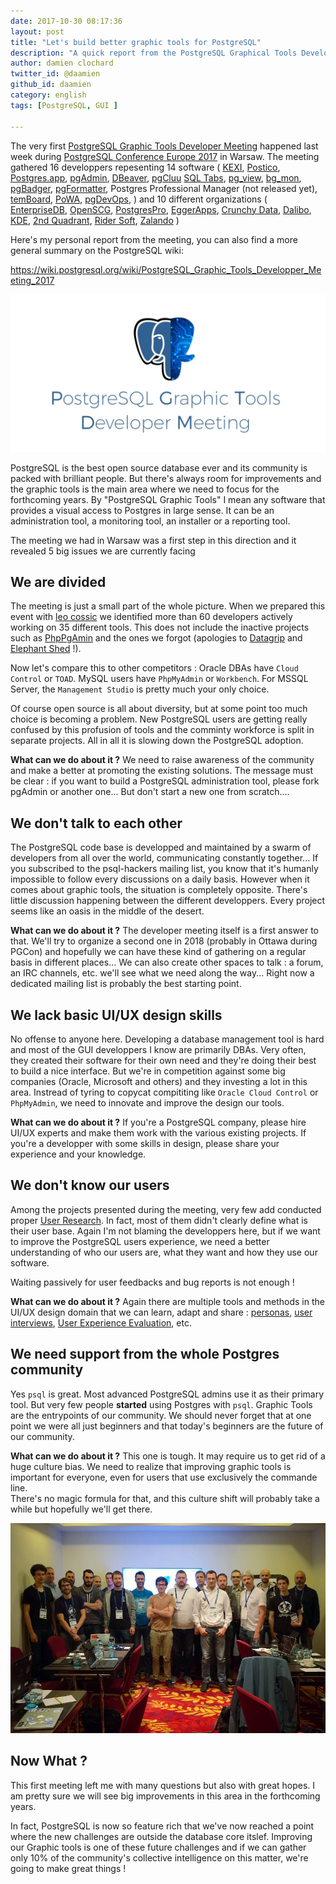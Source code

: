 ```yaml
---
date: 2017-10-30 08:17:36
layout: post
title: "Let's build better graphic tools for PostgreSQL" 
description: "A quick report from the PostgreSQL Graphical Tools Developers Meeting"
author: damien clochard
twitter_id: @daamien
github_id: daamien
category: english
tags: [PostgreSQL, GUI ]

---
```


The very first [PostgreSQL Graphic Tools Developer
Meeting](https://wiki.postgresql.org/wiki/PostgreSQL_Graphic_Tools_Developper_Meeting_2017) 
happened last week during [PostgreSQL Conference Europe 2017](https://2017.pgconf.eu) 
in Warsaw. The meeting gathered 16 developpers repesenting 14 software (
[KEXI](http://www.kexi-project.org/), 
[Postico](https://eggerapps.at/postico/),
[Postgres.app](https://postgresapp.com/), 
[pgAdmin](https://www.pgadmin.org/), 
[DBeaver](https://dbeaver.jkiss.org/), 
[pgCluu](http://pgcluu.darold.net/)
[SQL Tabs](https://www.sqltabs.com/), 
[pg_view](https://github.com/zalando/pg_view), 
[bg_mon](https://github.com/CyberDem0n/bg_mon), 
[pgBadger](http://dalibo.github.io/pgbadger/), 
[pgFormatter](https://github.com/darold/pgFormatter),
Postgres Professional Manager (not released yet), 
[temBoard](http://temboard.io/),
[PoWA](http://dalibo.github.io/powa/), 
[pgDevOps](https://www.openscg.com/bigsql/pgdevops/), 
) 
and 10 different organizations (
[EnterpriseDB](https://www.enterprisedb.com/), 
[OpenSCG](https://www.openscg.com/), 
[PostgresPro](https://postgrespro.com/), 
[EggerApps](https://eggerapps.at/), 
[Crunchy Data](https://www.crunchydata.com/), 
[Dalibo](https://dalibo.com/),
[KDE](http://kde.org/), 
[2nd Quadrant](https://www.2ndquadrant.com),
[Rider Soft](https://dbeaver.com/contacts/),
[Zalando](https://www.zalando.fr/)
)

Here's my personal report from the meeting, you can also find a more general summary on the PostgreSQL wiki: 

<https://wiki.postgresql.org/wiki/PostgreSQL_Graphic_Tools_Developper_Meeting_2017>

<!--MORE-->

[![PostgreSQL Graphic Tools Developer Meeting](https://raw.githubusercontent.com/daamien/blog/gh-pages/_images/pgtdm.jpg)](https://wiki.postgresql.org/wiki/PostgreSQL_Graphic_Tools_Developper_Meeting_2017)

PostgreSQL is the best open source database ever and its community is packed
with brilliant people. But there's always room for improvements and the graphic
tools is the main area where we need to focus for the forthcoming years. By
"PostgreSQL Graphic Tools" I mean any software that provides a visual access to
Postgres in large sense. It can be an administration tool, a monitoring tool, an installer or a reporting tool.    

The meeting we had in Warsaw was a first step in this direction and it revealed
5 big issues we are currently facing

We are divided
-------------------------------------------------------------------------------

The meeting is just a small part of the whole picture. When we prepared this
event with [leo cossic](https://github.com/leorenc) we identified more than 60 developers 
actively working on 35 different tools. This does not include the inactive
projects such as [PhpPgAmin](http://phppgadmin.sourceforge.net/) and the ones we 
forgot (apologies to 
[Datagrip](https://www.jetbrains.com/datagrip/) 
and [Elephant Shed](https://github.com/credativ/elephant-shed) !).

Now let's compare this to other competitors : Oracle DBAs have `Cloud Control` or
`TOAD`. MySQL users have `PhpMyAdmin` or `Workbench`. For MSSQL
Server, the `Management Studio` is pretty much your only choice.

Of course open source is all about diversity, but at some point too much choice is
becoming a problem. New PostgreSQL users are getting really confused by this
profusion of tools and the comminty workforce is split in separate projects. 
All in all it is slowing down the PostgreSQL adoption.

__What can we do about it ?__ We need to raise awareness of the community and
make a better at promoting the existing solutions. The message must be clear :
if you want to build a PostgreSQL administration tool, please fork pgAdmin or
another one... But don't start a new one from scratch....


We don't talk to each other
-------------------------------------------------------------------------------

The PostgreSQL code base is developped and maintained by a swarm of developers
from all over the world, communicating constantly together... If you subscribed
to the psql-hackers mailing list, you know that it's humanly impossible to
follow every discussions on a daily basis. However when it comes about graphic
tools, the situation is completely opposite. There's little discussion happening
between the different developpers. Every project seems like an oasis in the
middle of the desert.

__What can we do about it ?__ The developer meeting itself is a first answer to
that. We'll try to organize a second one in 2018 (probably in Ottawa during
PGCon) and hopefully we can have these kind of gathering on a regular basis in
different places... We can also create other spaces to talk : a forum, an IRC
channels, etc. we'll see what we need along the way...  Right now a dedicated 
mailing list is probably the best starting point.




We lack basic UI/UX design skills 
-------------------------------------------------------------------------------

No offense to anyone here. Developing a database management tool is hard and most of
the GUI developpers I know are primarily DBAs. Very often, they created their 
software for their own need and they're doing their best to build a nice 
interface. But we're in competition against some big companies (Oracle, 
Microsoft and others) and they investing a lot in this area. Instread of tyring
to copycat compititing like `Oracle Cloud Control` or `PhpMyAdmin`, we need to 
innovate and improve the design our tools.

__What can we do about it ?__ If you're a PostgreSQL company, please hire UI/UX
experts and make them work with the various existing projects. If you're a
developper with some skills in design, please share your experience and your
knowledge.  

We don't know our users
-------------------------------------------------------------------------------

Among the projects presented during the meeting, very few add conducted proper
[User Research](https://en.wikipedia.org/wiki/User_Research). In fact, most of
them didn't clearly define what is their user base. Again I'm not blaming the 
developpers here, but if we want to improve the PostgreSQL users experience, we 
need a better understanding of who our users are, what they want and how they 
use our software.  

Waiting passively for user feedbacks and bug reports is not enough !

__What can we do about it ?__ Again there are multiple tools and methods in the 
UI/UX design domain that we can learn, adapt and share : 
[personas](https://en.wikipedia.org/wiki/Persona_(user_experience)), 
[user interviews](https://www.interaction-design.org/literature/article/how-to-conduct-user-interviews), 
[User Experience Evaluation](https://en.wikipedia.org/wiki/User_experience_evaluation),
etc.




We need support from the whole Postgres community
-------------------------------------------------------------------------------

Yes `psql` is great. Most advanced PostgreSQL admins use it as their primary
tool. But very few people **started** using Postgres with `psql`. Graphic Tools
are the entrypoints of our community. We should never forget that at one point
we were all just beginners and that today's beginners are the future of our
community.


__What can we do about it ?__  This one is tough. It may require us to get rid
of a huge culture bias. We need to realize that improving graphic tools is
important for everyone, even for users that use exclusively the commande line.  
There's no magic formula for that, and this culture shift will probably take a
while but hopefully we'll get there.


[![PostgreSQL Graphic Tools Developer Meeting](https://raw.githubusercontent.com/daamien/blog/gh-pages/_images/pgtdm_group_photo_2017.jpg)](https://wiki.postgresql.org/wiki/PostgreSQL_Graphic_Tools_Developper_Meeting_2017)

Now What ? 
-------------------------------------------------------------------------------

This first meeting left me with many questions but also with great hopes. I am 
pretty sure we will see big improvements in this area in the forthcoming years.

In fact, PostgreSQL is now so feature rich that we've now reached a point where 
the new challenges are outside the database core itslef. Improving our 
Graphic tools is one of these future challenges and if we can gather only 10% 
of the community's collective intelligence on this matter, we're going to make 
great things !





